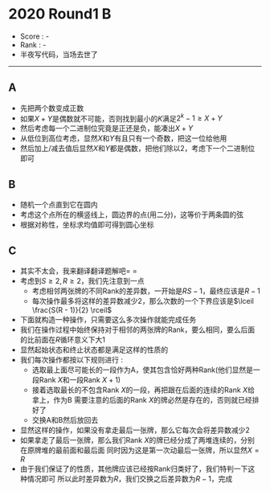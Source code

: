 # 2020 Round1 B

-   Score : -
-   Rank : -
-   半夜写代码，当场去世了

---

## A

- 先把两个数变成正数
- 如果$X + Y$是偶数就不可能，否则找到最小的$K$满足$2^k - 1 \geq X + Y$
- 然后考虑每一个二进制位究竟是正还是负，能凑出$X + Y$
- 从低位到高位考虑，显然$X$和$Y$有且只有一个奇数，把这一位给他用
- 然后加上/减去值后显然$X$和$Y$都是偶数，把他们除以$2$，考虑下一个二进制位即可

## B

- 随机一个点直到它在圆内
- 考虑这个点所在的横竖线上，圆边界的点(用二分)，这等价于两条圆的弦
- 根据对称性，坐标求均值即可得到圆心坐标

## C

- 其实不太会，我来翻译翻译题解吧= =
- 考虑到$S \geq 2, R \geq 2$，我们先注意到一点
  - 考虑相邻两张牌的不同Rank的差异数，一开始是$RS - 1$，最终应该是$R - 1$
  - 每次操作最多将这样的差异数减少$2$，那么次数的一个下界应该是$\lceil \frac{S(R - 1)}{2} \rceil$
- 下面就构造一种操作，只需要这么多次操作就能完成任务
- 我们在操作过程中始终保持对于相邻的两张牌的Rank，要么相同，要么后面的比前面在$R$循环意义下大$1$
- 显然起始状态和终止状态都是满足这样的性质的
- 我们每次操作都按以下规则进行 : 
  - 选取最上面尽可能长的一段作为A，使其包含恰好两种Rank(他们显然是一段Rank $X$和一段Rank $X + 1$)
  - 接着选取最长的不包含Rank $X$的一段，再把跟在后面的连续的Rank $X$给拿上，作为B
    需要注意的后面的Rank $X$的牌必然是存在的，否则就已经排好了
  - 交换A和B然后放回去
- 显然这样的操作，如果没有拿走最后一张牌，那么它每次会将差异数减少$2$
- 如果拿走了最后一张牌，那么我们Rank $X$的牌已经分成了两堆连续的，分别在原牌堆的最前面和最后面
  同时因为这是第一次动最后一张牌，所以显然$X = R$
- 由于我们保证了的性质，其他牌应该已经按Rank归类好了，我们特判一下这种情况即可
  所以此时差异数为$R$，我们交换之后差异数为$R - 1$，完成
